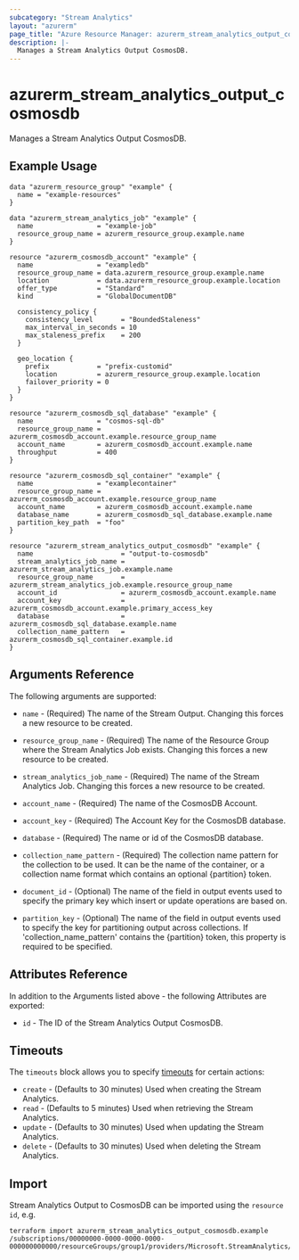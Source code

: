 ```yaml
---
subcategory: "Stream Analytics"
layout: "azurerm"
page_title: "Azure Resource Manager: azurerm_stream_analytics_output_cosmosdb"
description: |-
  Manages a Stream Analytics Output CosmosDB.
---
```


# azurerm_stream_analytics_output_cosmosdb

Manages a Stream Analytics Output CosmosDB.

## Example Usage

```hcl
data "azurerm_resource_group" "example" {
  name = "example-resources"
}

data "azurerm_stream_analytics_job" "example" {
  name                = "example-job"
  resource_group_name = azurerm_resource_group.example.name
}

resource "azurerm_cosmosdb_account" "example" {
  name                = "exampledb"
  resource_group_name = data.azurerm_resource_group.example.name
  location            = data.azurerm_resource_group.example.location
  offer_type          = "Standard"
  kind                = "GlobalDocumentDB"

  consistency_policy {
    consistency_level       = "BoundedStaleness"
    max_interval_in_seconds = 10
    max_staleness_prefix    = 200
  }

  geo_location {
    prefix            = "prefix-customid"
    location          = azurerm_resource_group.example.location
    failover_priority = 0
  }
}

resource "azurerm_cosmosdb_sql_database" "example" {
  name                = "cosmos-sql-db"
  resource_group_name = azurerm_cosmosdb_account.example.resource_group_name
  account_name        = azurerm_cosmosdb_account.example.name
  throughput          = 400
}

resource "azurerm_cosmosdb_sql_container" "example" {
  name                = "examplecontainer"
  resource_group_name = azurerm_cosmosdb_account.example.resource_group_name
  account_name        = azurerm_cosmosdb_account.example.name
  database_name       = azurerm_cosmosdb_sql_database.example.name
  partition_key_path  = "foo"
}

resource "azurerm_stream_analytics_output_cosmosdb" "example" {
  name                      = "output-to-cosmosdb"
  stream_analytics_job_name = azurerm_stream_analytics_job.example.name
  resource_group_name       = azurerm_stream_analytics_job.example.resource_group_name
  account_id                = azurerm_cosmosdb_account.example.name
  account_key               = azurerm_cosmosdb_account.example.primary_access_key
  database                  = azurerm_cosmosdb_sql_database.example.name
  collection_name_pattern   = azurerm_cosmosdb_sql_container.example.id
}
```

## Arguments Reference

The following arguments are supported:

* `name` - (Required) The name of the Stream Output. Changing this forces a new resource to be created.

* `resource_group_name` - (Required) The name of the Resource Group where the Stream Analytics Job exists. Changing this forces a new resource to be created.

* `stream_analytics_job_name` - (Required) The name of the Stream Analytics Job. Changing this forces a new resource to be created.

* `account_name` - (Required) The name of the CosmosDB Account.

* `account_key` - (Required) The Account Key for the CosmosDB database.

* `database` - (Required) The name or id of the CosmosDB database.

* `collection_name_pattern` - (Required) The collection name pattern for the collection to be used. It can be the name of the container, or a collection name format which contains an optional {partition} token.

* `document_id` - (Optional) The name of the field in output events used to specify the primary key which insert or update operations are based on.

* `partition_key` - (Optional) The name of the field in output events used to specify the key for partitioning output across collections. If 'collection_name_pattern' contains the {partition} token, this property is required to be specified.

## Attributes Reference

In addition to the Arguments listed above - the following Attributes are exported:

* `id` - The ID of the Stream Analytics Output CosmosDB.

## Timeouts

The `timeouts` block allows you to specify [timeouts](https://www.terraform.io/docs/configuration/resources.html#timeouts) for certain actions:

* `create` - (Defaults to 30 minutes) Used when creating the Stream Analytics.
* `read` - (Defaults to 5 minutes) Used when retrieving the Stream Analytics.
* `update` - (Defaults to 30 minutes) Used when updating the Stream Analytics.
* `delete` - (Defaults to 30 minutes) Used when deleting the Stream Analytics.

## Import

Stream Analytics Output to CosmosDB can be imported using the `resource id`, e.g.

```shell
terraform import azurerm_stream_analytics_output_cosmosdb.example /subscriptions/00000000-0000-0000-0000-000000000000/resourceGroups/group1/providers/Microsoft.StreamAnalytics/streamingjobs/job1/outputs/output1
```
